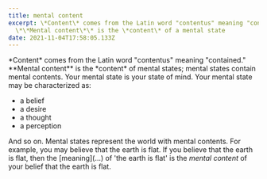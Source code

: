 ```yaml
---
title: mental content
excerpt: \*Content\* comes from the Latin word "contentus" meaning "contained."
  \*\*Mental content\*\* is the \*content\* of a mental state
date: 2021-11-04T17:58:05.133Z
---
```

\*Content\* comes from the Latin word "contentus" meaning "contained." \*\*Mental content\*\* is the \*content\* of mental states; mental states contain mental contents. Your mental state is your state of mind. Your mental state may be characterized as:

* a belief
* a desire
* a thought
* a perception

And so on. Mental states represent the world with mental contents. For example, you may believe that the earth is flat. If you believe that the earth is flat, then the \[meaning](...) of 'the earth is flat' is the *mental content* of your belief that the earth is flat.
